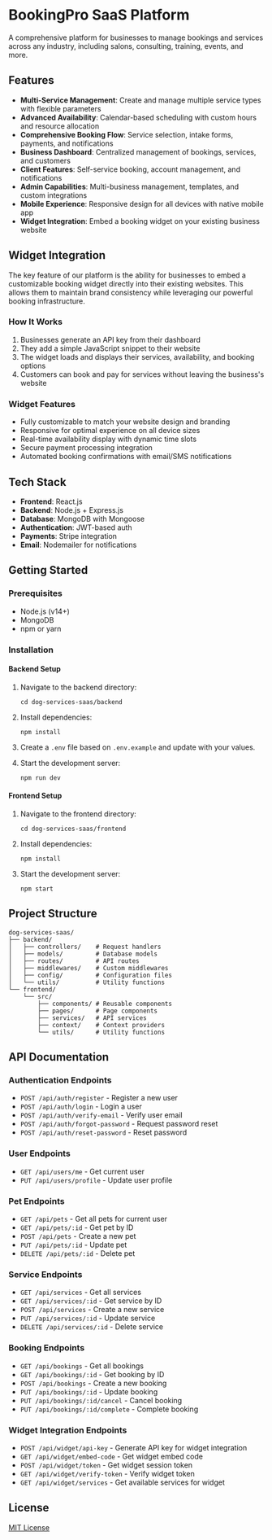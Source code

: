 # BookingPro SaaS Platform

A comprehensive platform for businesses to manage bookings and services across any industry, including salons, consulting, training, events, and more.

## Features

- **Multi-Service Management**: Create and manage multiple service types with flexible parameters
- **Advanced Availability**: Calendar-based scheduling with custom hours and resource allocation
- **Comprehensive Booking Flow**: Service selection, intake forms, payments, and notifications
- **Business Dashboard**: Centralized management of bookings, services, and customers
- **Client Features**: Self-service booking, account management, and notifications
- **Admin Capabilities**: Multi-business management, templates, and custom integrations
- **Mobile Experience**: Responsive design for all devices with native mobile app
- **Widget Integration**: Embed a booking widget on your existing business website

## Widget Integration

The key feature of our platform is the ability for businesses to embed a customizable booking widget directly into their existing websites. This allows them to maintain brand consistency while leveraging our powerful booking infrastructure.

### How It Works

1. Businesses generate an API key from their dashboard
2. They add a simple JavaScript snippet to their website
3. The widget loads and displays their services, availability, and booking options
4. Customers can book and pay for services without leaving the business's website

### Widget Features

- Fully customizable to match your website design and branding
- Responsive for optimal experience on all device sizes
- Real-time availability display with dynamic time slots
- Secure payment processing integration
- Automated booking confirmations with email/SMS notifications

## Tech Stack

- **Frontend**: React.js
- **Backend**: Node.js + Express.js
- **Database**: MongoDB with Mongoose
- **Authentication**: JWT-based auth
- **Payments**: Stripe integration
- **Email**: Nodemailer for notifications

## Getting Started

### Prerequisites

- Node.js (v14+)
- MongoDB
- npm or yarn

### Installation

#### Backend Setup

1. Navigate to the backend directory:
   ```
   cd dog-services-saas/backend
   ```

2. Install dependencies:
   ```
   npm install
   ```

3. Create a `.env` file based on `.env.example` and update with your values.

4. Start the development server:
   ```
   npm run dev
   ```

#### Frontend Setup

1. Navigate to the frontend directory:
   ```
   cd dog-services-saas/frontend
   ```

2. Install dependencies:
   ```
   npm install
   ```

3. Start the development server:
   ```
   npm start
   ```

## Project Structure

```
dog-services-saas/
├── backend/
│   ├── controllers/    # Request handlers
│   ├── models/         # Database models
│   ├── routes/         # API routes
│   ├── middlewares/    # Custom middlewares
│   ├── config/         # Configuration files
│   └── utils/          # Utility functions
└── frontend/
    └── src/
        ├── components/ # Reusable components
        ├── pages/      # Page components
        ├── services/   # API services
        ├── context/    # Context providers
        └── utils/      # Utility functions
```

## API Documentation

### Authentication Endpoints

- `POST /api/auth/register` - Register a new user
- `POST /api/auth/login` - Login a user
- `POST /api/auth/verify-email` - Verify user email
- `POST /api/auth/forgot-password` - Request password reset
- `POST /api/auth/reset-password` - Reset password

### User Endpoints

- `GET /api/users/me` - Get current user
- `PUT /api/users/profile` - Update user profile

### Pet Endpoints

- `GET /api/pets` - Get all pets for current user
- `GET /api/pets/:id` - Get pet by ID
- `POST /api/pets` - Create a new pet
- `PUT /api/pets/:id` - Update pet
- `DELETE /api/pets/:id` - Delete pet

### Service Endpoints

- `GET /api/services` - Get all services
- `GET /api/services/:id` - Get service by ID
- `POST /api/services` - Create a new service
- `PUT /api/services/:id` - Update service
- `DELETE /api/services/:id` - Delete service

### Booking Endpoints

- `GET /api/bookings` - Get all bookings
- `GET /api/bookings/:id` - Get booking by ID
- `POST /api/bookings` - Create a new booking
- `PUT /api/bookings/:id` - Update booking
- `PUT /api/bookings/:id/cancel` - Cancel booking
- `PUT /api/bookings/:id/complete` - Complete booking

### Widget Integration Endpoints

- `POST /api/widget/api-key` - Generate API key for widget integration
- `GET /api/widget/embed-code` - Get widget embed code
- `POST /api/widget/token` - Get widget session token 
- `GET /api/widget/verify-token` - Verify widget token
- `GET /api/widget/services` - Get available services for widget

## License

[MIT License](LICENSE)